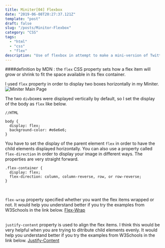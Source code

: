 ```yaml
---
title: Miniter[04] Flexbox
date: "2019-06-08T20:27:37.121Z"
template: "post"
draft: false
slug: "/posts/Minitor-Flexbox"
category: "CSS"
tags:
  - "html"
  - "css"
  - "flex"
description: "Use of flexbox in attempt to make a mini-version of Twitter."
---
```


####definition by MDN : the `flex` CSS property sets how a flex item will grow or shrink to fit the space available in its flex container.

I used `flex` property in order to display two boxes horizontally in my Miniter.
![Miniter Main Page](https://scontent-hkg3-1.xx.fbcdn.net/v/t1.0-9/64529894_10219110777621233_7758357828900749312_o.jpg?_nc_cat=106&_nc_oc=AQlqJ6of7W1GWUBQ9ng_r7agwRYXVLGnDhZKibk1joLU8G6JN2IlFQspmlZq072PHpk&_nc_ht=scontent-hkg3-1.xx&oh=adce80d702b42423ec384ba8d22b7d5d&oe=5DC6A56E)

The two `div`boxes were displayed vertically by default, so I set the display of the body as `flex` like below.

```
//HTML

body {
  display: flex;
  background-color: #e6e6e6;
}
```

You have to set the display of the parent element `flex` in order to have the child elements displayed horizontally. You can also use a property called `flex-direction` in order to display your image in different ways. The properties are very straight forward.

```
.flex-container {
  display: flex;
  flex-direction: column, column-reverse, row, or row-reverse;
}
```

<br>

`flex-wrap` property specified whether you want the flex items wrapped or not. It would help you understand better if you try the examples from W3Schools in the link below.
[Flex-Wrap](https://www.w3schools.com/css/css3_flexbox.asp#flex-wrap)
<br><br>

`justify-content` property is used to align the flex items. I think this would be very helpful when you are trying to ditribute child elements evenly. It would help you understand better if you try the examples from W3Schools in the link below.
[Justify-Content](https://www.w3schools.com/css/css3_flexbox.asp#justify-content)
